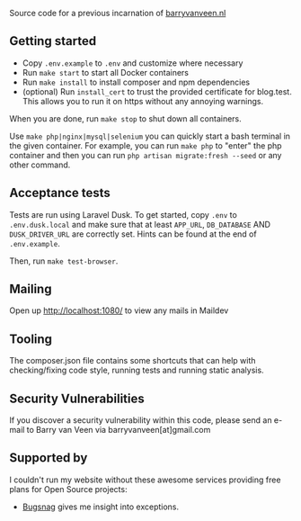 Source code for a previous incarnation of [barryvanveen.nl](https://barryvanveen.nl)

## Getting started
- Copy `.env.example` to `.env` and customize where necessary
- Run `make start` to start all Docker containers
- Run `make install` to install composer and npm dependencies
- (optional) Run `install_cert` to trust the provided certificate for blog.test. This allows you to run it on https without any annoying warnings.

When you are done, run `make stop` to shut down all containers.

Use `make php|nginx|mysql|selenium` you can quickly start a bash terminal in the given container. For example, you can run `make php` to "enter" the php container and then you can run `php artisan migrate:fresh --seed` or any other command.

## Acceptance tests
Tests are run using Laravel Dusk. To get started, copy `.env` to `.env.dusk.local` and make sure that at least `APP_URL`, `DB_DATABASE` AND `DUSK_DRIVER_URL` are correctly set. Hints can be found at the end of `.env.example`.

Then, run `make test-browser`. 

## Mailing
Open up [http://localhost:1080/](http://localhost:1080/) to view any mails in Maildev

## Tooling
The composer.json file contains some shortcuts that can help with checking/fixing code style, running tests and running static analysis.

## Security Vulnerabilities
If you discover a security vulnerability within this code, please send an e-mail to Barry van Veen via barryvanveen[at]gmail.com

## Supported by
I couldn't run my website without these awesome services providing free plans for Open Source projects:

- [Bugsnag](https://www.bugsnag.com/open-source) gives me insight into exceptions.
